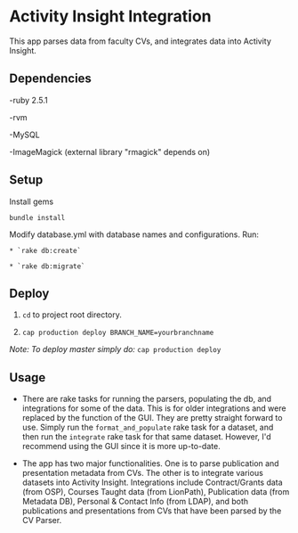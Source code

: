 # Activity Insight Integration

This app parses data from faculty CVs, and integrates data into Activity Insight.


## Dependencies

  -ruby 2.5.1

  -rvm

  -MySQL

  -ImageMagick (external library "rmagick" depends on)

## Setup

  Install gems

  `bundle install`

  Modify database.yml with database names and configurations.  Run:

    * `rake db:create`

    * `rake db:migrate`

## Deploy

  1. `cd` to project root directory.

  2. `cap production deploy BRANCH_NAME=yourbranchname`

  *Note: To deploy master simply do:* `cap production deploy`

## Usage

  * There are rake tasks for running the parsers, populating the db, and integrations for some of the data.  This is for older integrations and were replaced by the function of the GUI.  They are pretty straight forward to use.  Simply run the `format_and_populate` rake task for a dataset, and then run the `integrate` rake task for that same dataset.  However, I'd recommend using the GUI since it is more up-to-date.

  * The app has two major functionalities.  One is to parse publication and presentation metadata from CVs.  The other is to integrate various datasets into Activity Insight.  Integrations include Contract/Grants data (from OSP), Courses Taught data (from LionPath), Publication data (from Metadata DB), Personal & Contact Info (from LDAP), and both publications and presentations from CVs that have been parsed by the CV Parser.  

